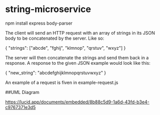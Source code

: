 # string-microservice

npm install express body-parser

The client will send an HTTP request with an array of strings in its JSON body to be concatenated by the server. 
Like so:

{
	"strings": ["abcde", "fghij", "klmnop", "qrstuv", "wxyz"]
}

The server will then concatenate the strings and send them back in a response. 
A response to the given JSON example would look like this:

{
	"new_string": "abcdefghijklmnopqrstuvwxyz"
}

An example of a request is fiven in example-request.js


##UML Diagram

https://lucid.app/documents/embedded/8b88c5d9-1a6d-43fd-b3e4-c9767371e3d5